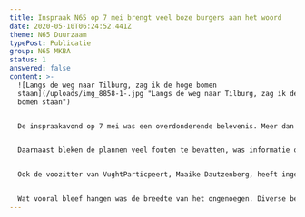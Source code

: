 ```yaml
---
title: Inspraak N65 op 7 mei brengt veel boze burgers aan het woord
date: 2020-05-10T06:24:52.441Z
theme: N65 Duurzaam
typePost: Publicatie
group: N65 MKBA
status: 1
answered: false
content: >-
  ![Langs de weg naar Tilburg, zag ik de hoge bomen
  staan](/uploads/img_8858-1-.jpg "Langs de weg naar Tilburg, zag ik de hoge
  bomen staan")


  De inspraakavond op 7 mei was een overdonderende belevenis. Meer dan [30 personen en organisaties](http://ibabsonline.eu/Agenda.aspx?site=vught&agendaid=26cdc927-f6df-40f6-87fb-fc48e77cfffa&FoundIDs=&year=2020) gaven hun vaak ongezouten mening. De algemene boodschap was: de gemeente luistert niet, onze zorgen worden niet serieus genomen.


  Daarnaast bleken de plannen veel fouten te bevatten, was informatie onvolledig of tegenstrijdig en waren reacties van de gemeente op zienswijzen mechanistisch en werd er nauwelijks ingegaan op de inhoud. Diverse organisaties hebben aangekondigd in beroep te gaan, er gaat dus nog veel water door de Dommel voordat de eerste spade in de grond gaat.


  Ook de voozitter van VughtParticpeert, Maaike Dautzenberg, heeft ingesproken. Hierin werd uitgelegd dat de huidige manier van samenwerken met bewoners slechts het verzet aanwakkert en het tijd is voor respectvolle participatie. Voor de complete tekst [lees verder](https://www.vughtparticipeert.nl/post/inspraak-van-vught-participeert-gedeelde-besluitvorming-niks-ervan/96e59992167fbcd735fc829a33eb5b28#main)


  Wat vooral bleef hangen was de breedte van het ongenoegen. Diverse bewonersgroepen hadden zich georganiseerd en kwamen met helder en goed gedocumenteerd ongenoegen. Het wordt tijd dat de gemeente gaat luisteren, begrip toont en bereid is haar stoere koers los te laten. Beter voorlopig geen plan dan een slecht en duur plan.
---
```

